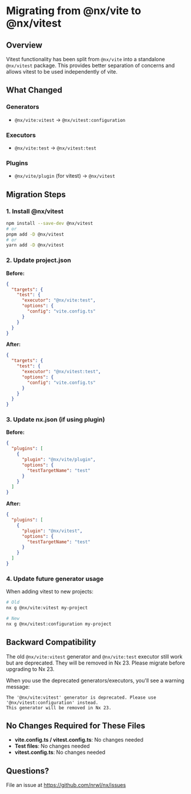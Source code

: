 # Migrating from @nx/vite to @nx/vitest

## Overview

Vitest functionality has been split from `@nx/vite` into a standalone `@nx/vitest` package. This provides better separation of concerns and allows vitest to be used independently of vite.

## What Changed

### Generators

- `@nx/vite:vitest` → `@nx/vitest:configuration`

### Executors

- `@nx/vite:test` → `@nx/vitest:test`

### Plugins

- `@nx/vite/plugin` (for vitest) → `@nx/vitest`

## Migration Steps

### 1. Install @nx/vitest

```bash
npm install --save-dev @nx/vitest
# or
pnpm add -D @nx/vitest
# or
yarn add -D @nx/vitest
```

### 2. Update project.json

**Before:**

```json
{
  "targets": {
    "test": {
      "executor": "@nx/vite:test",
      "options": {
        "config": "vite.config.ts"
      }
    }
  }
}
```

**After:**

```json
{
  "targets": {
    "test": {
      "executor": "@nx/vitest:test",
      "options": {
        "config": "vite.config.ts"
      }
    }
  }
}
```

### 3. Update nx.json (if using plugin)

**Before:**

```json
{
  "plugins": [
    {
      "plugin": "@nx/vite/plugin",
      "options": {
        "testTargetName": "test"
      }
    }
  ]
}
```

**After:**

```json
{
  "plugins": [
    {
      "plugin": "@nx/vitest",
      "options": {
        "testTargetName": "test"
      }
    }
  ]
}
```

### 4. Update future generator usage

When adding vitest to new projects:

```bash
# Old
nx g @nx/vite:vitest my-project

# New
nx g @nx/vitest:configuration my-project
```

## Backward Compatibility

The old `@nx/vite:vitest` generator and `@nx/vite:test` executor still work but are deprecated. They will be removed in Nx 23. Please migrate before upgrading to Nx 23.

When you use the deprecated generators/executors, you'll see a warning message:

```
The '@nx/vite:vitest' generator is deprecated. Please use '@nx/vitest:configuration' instead.
This generator will be removed in Nx 23.
```

## No Changes Required for These Files

- **vite.config.ts / vitest.config.ts**: No changes needed
- **Test files**: No changes needed
- **vitest.config.ts**: No changes needed

## Questions?

File an issue at https://github.com/nrwl/nx/issues
